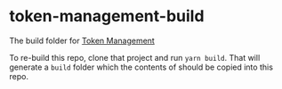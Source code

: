 # token-management-build

The build folder for [Token Management](https://github.com/pubkeeper/token-management)

To re-build this repo, clone that project and run `yarn build`. That will generate a `build` folder which the contents of should be copied into this repo.